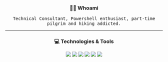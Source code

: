 <h3 align="center"> 👨‍💻 Whoami</h3>
<p align="center">
  <samp>Technical Consultant, Powershell enthusiast, part-time pilgrim and hiking addicted.
  </samp>
</p>

----

<h3 align="center"> 💻 Technologies &amp; Tools</h3>
<p align="center">
<img src="https://img.shields.io/static/v1?logo=powershell&label=&message=Powershell&color=black&logoColor=white&style=flat-square" />
<img src="https://img.shields.io/static/v1?logo=visualstudiocode&label=&message=VS%20Code&color=black&style=flat-square" />
<img src="https://img.shields.io/static/v1?logo=git&label=&message=Git&color=black&logoColor=white&style=flat-square" />
<img src="https://img.shields.io/static/v1?logo=github&label=&message=Github&color=black&logoColor=white&style=flat-square" />
<img src="https://img.shields.io/static/v1?logo=windowsterminal&label=&message=Windows%20Terminal&color=black&logoColor=white&style=flat-square" />
<img src="https://img.shields.io/static/v1?logo=markdown&label=&message=Markdown&color=black&logoColor=white&style=flat-square" />
</p>